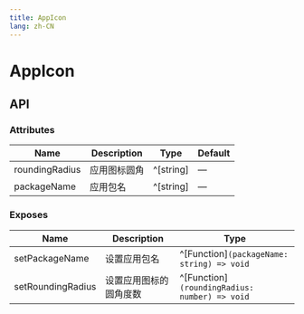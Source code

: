 ```yaml
---
title: AppIcon
lang: zh-CN
---
```


# AppIcon

## API

### Attributes

| Name                 | Description       | Type       | Default |
| -------------------- | ----------------- | -----------| ------- |
| roundingRadius       | 应用图标圆角         | ^[string]  | —       |
| packageName          | 应用包名            | ^[string]  | —       |

### Exposes

| Name              | Description       | Type                                          |
| ----------------- | ----------------- | --------------------------------------------- |
| setPackageName    | 设置应用包名        | ^[Function]`(packageName: string) => void`     |
| setRoundingRadius | 设置应用图标的圆角度数 | ^[Function]`(roundingRadius: number) => void` |
